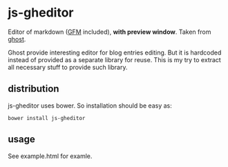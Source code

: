# js-gheditor

Editor of markdown ([GFM](https://help.github.com/articles/github-flavored-markdown) included),
__with preview window__. Taken from [ghost](https://ghost.org/).

Ghost provide interesting editor for blog entries editing.
But it is hardcoded instead of provided as a separate library for reuse.
This is my try to extract all necessary stuff to provide such library.

## distribution

js-gheditor uses bower. So installation should be easy as:

```
bower install js-gheditor
```

## usage

See example.html for examle.
